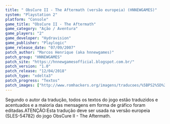 ```yaml
---
title: " ObsCure II - The Aftermath (versão europeia) (HNNEWGAMES)"
system: "Playstation 2"
platform: "Console"
game_title: "ObsCure II - The Aftermath"
game_category: "Ação / Aventura"
game_players: "2"
game_developer: "Hydravision"
game_publisher: "Playlogic"
game_release_date: "07/09/2007"
patch_author: "Marcos Henrique (aka hnnewgames)"
patch_group: "HNNEWGAMES"
patch_site: "https://hnnewgamesofficial.blogspot.com.br/"
patch_version: "1.0"
patch_release: "12/04/2018"
patch_type: "xdelta3"
patch_progress: "Textos"
patch_images: ["http://www.romhackers.org/imagens/traducoes/%5BPS2%5D%20ObsCure%20II%20-%20The%20Aftermath%20-%20hnnewgames%20-%201.jpg","http://www.romhackers.org/imagens/traducoes/%5BPS2%5D%20ObsCure%20II%20-%20The%20Aftermath%20-%20hnnewgames%20-%202.jpg","http://www.romhackers.org/imagens/traducoes/%5BPS2%5D%20ObsCure%20II%20-%20The%20Aftermath%20-%20hnnewgames%20-%203.jpg"]
---
```

Segundo o autor da tradução, todos os textos do jogo estão traduzidos e acentuados e a maioria das mensagens em forma de gráfico foram editadas.ATENÇÃO:Esta tradução deve ser usada na versão europeia (SLES-54782) do jogo ObsCure II - The Aftermath.